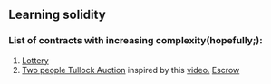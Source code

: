 ## Learning solidity 
### List of contracts with increasing complexity(hopefully;):
1. [Lottery](https://github.com/shobhitsundriyal/some_smart_contracts/blob/main/Lottery.sol)
2. [Two people Tullock Auction](https://github.com/shobhitsundriyal/some_smart_contracts/blob/main/Two%20person%20tullock%20auction.sol) inspired by this [video.](https://www.youtube.com/watch?v=1IAsV31ru4Y)
[Escrow](https://github.com/shobhitsundriyal/some_smart_contracts/blob/main/Escrow.sol)
